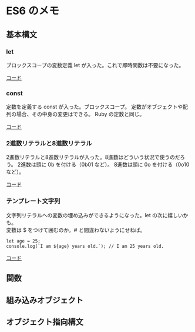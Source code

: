 # ES6 のメモ

## 基本構文

### let
ブロックスコープの変数定義 let が入った。これで即時関数は不要になった。

[コード][01js]

### const
定数を定義する const が入った。ブロックスコープ。
定数がオブジェクトや配列の場合、その中身の変更はできる。
Ruby の定数と同じ。

[コード][02js]

### 2進数リテラルと8進数リテラル
2進数リテラルと8進数リテラルが入った。8進数はどういう状況で使うのだろう。
2進数は頭に 0b を付ける（0b01 など）。
8進数は頭に 0o を付ける（0o10 など）。

[コード][03js]

### テンプレート文字列
文字列リテラルへの変数の埋め込みができるようになった。let の次に嬉しいかも。  
変数は $ をつけて囲むのか。# と間違わないようにせねば。
```
let age = 25;
console.log(`I am ${age} years old.`); // I am 25 years old.
```

[コード][04js]

## 関数

## 組み込みオブジェクト

## オブジェクト指向構文

[01js]: https://github.com/dev-hfmax/learn-es6/blob/master/01.js
[02js]: https://github.com/dev-hfmax/learn-es6/blob/master/02.js
[03js]: https://github.com/dev-hfmax/learn-es6/blob/master/03.js
[04js]: https://github.com/dev-hfmax/learn-es6/blob/master/04.js

